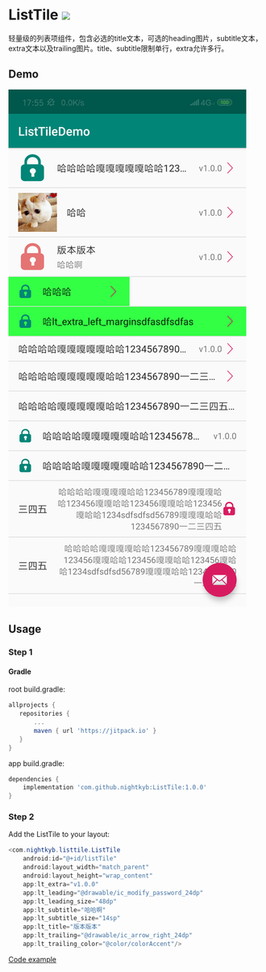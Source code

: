# ListTile [![](https://jitpack.io/v/nightkyb/ListTile.svg)](https://jitpack.io/#nightkyb/ListTile)

轻量级的列表项组件，包含必选的title文本，可选的heading图片，subtitle文本，extra文本以及trailing图片。title、subtitle限制单行，extra允许多行。

## Demo

![](https://github.com/nightkyb/ListTile/blob/master/Screenshot_1.png)

## Usage

### Step 1

#### Gradle

root build.gradle:

 ```groovy
allprojects {
    repositories {
        ...
        maven { url 'https://jitpack.io' }
    }
}
``` 

app build.gradle:

```groovy
dependencies {
    implementation 'com.github.nightkyb:ListTile:1.0.0'
}
```

### Step 2

Add the ListTile to your layout:

```java
<com.nightkyb.listtile.ListTile
    android:id="@+id/listTile"
    android:layout_width="match_parent"
    android:layout_height="wrap_content"
    app:lt_extra="v1.0.0"
    app:lt_leading="@drawable/ic_modify_password_24dp"
    app:lt_leading_size="48dp"
    app:lt_subtitle="哈哈啊"
    app:lt_subtitle_size="14sp"
    app:lt_title="版本版本"
    app:lt_trailing="@drawable/ic_arrow_right_24dp"
    app:lt_trailing_color="@color/colorAccent"/>
```

[Code example](https://github.com/nightkyb/ListTile/blob/master/app/src/main/res/layout/content_main.xml)
